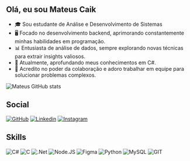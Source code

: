 
## Olá, eu sou Mateus Caik
- 🎓 Sou estudante de Análise e Desenvolvimento de Sistemas
- 🖥️ Focado no desenvolvimento backend, aprimorando constantemente minhas habilidades em programação.
- 📊 Entusiasta de análise de dados, sempre explorando novas técnicas para extrair insights valiosos.
- 🌱 Atualmente, aprofundando meus conhecimentos em C#.
- 🤝 Acredito no poder da colaboração e adoro trabalhar em equipe para solucionar problemas complexos.
  
![Mateus GitHub stats](https://github-readme-stats.vercel.app/api?username=MateusCaik&show_icons=true&theme=dracula)
## Social
[![GitHub](https://img.shields.io/badge/GitHub-100000?style=for-the-badge&logo=github&logoColor=white)](https://github.com/MateusCaik)
[![Linkedin](https://img.shields.io/badge/LinkedIn-0077B5?style=for-the-badge&logo=linkedin&logoColor=white)](https://www.linkedin.com/in/mateuscost/)
[![Instagram](https://img.shields.io/badge/Instagram-E4405F?style=for-the-badge&logo=instagram&logoColor=white)](https://www.instagram.com/mateuscosyy/)

## Skills

<div style="display: inline_block">
  <img align="center" alt="C#" src="https://img.shields.io/badge/C%23-239120?style=for-the-badge&logo=c-sharp&logoColor=white" />
  <img align="center" alt="C" src="https://img.shields.io/badge/C-00599C?style=for-the-badge&logo=c&logoColor=white" />
  <img align="center" alt=".Net" src="https://img.shields.io/badge/.NET-5C2D91?style=for-the-badge&logo=.net&logoColor=white" />
  <img align="center" alt="Node.JS" src="https://img.shields.io/badge/Node.js-43853D?style=for-the-badge&logo=node.js&logoColor=white" />
  <img align="center" alt="Figma" src="https://img.shields.io/badge/Figma-F24E1E?style=for-the-badge&logo=figma&logoColor=white" />
   <img align="center" alt="Python" src="https://img.shields.io/badge/Python-14354C?style=for-the-badge&logo=python&logoColor=white" />
  <img align="center" alt="MySQL" src="https://img.shields.io/badge/MySQL-00000F?style=for-the-badge&logo=mysql&logoColor=white" />
  <img align="center" alt="GIT" src="https://img.shields.io/badge/GIT-E44C30?style=for-the-badge&logo=git&logoColor=white" />

<!---
MateusCaik/MateusCaik is a ✨ special ✨ repository because its `README.md` (this file) appears on your GitHub profile.
You can click the Preview link to take a look at your changes.
--->
